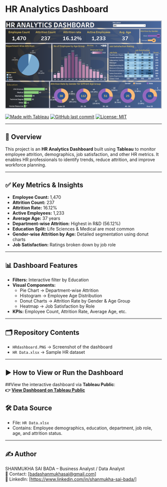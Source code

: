 # HR Analytics Dashboard

![HR Dashboard](HRdashboard.PNG)

[![Made with Tableau](https://img.shields.io/badge/Made%20with-Tableau-blue?style=for-the-badge&logo=tableau)](https://public.tableau.com/)
[![GitHub last commit](https://img.shields.io/github/last-commit/yourusername/hr-analytics-dashboard?style=for-the-badge)](https://github.com/shanmukhsaibada/hr-analytics-dashboard)
[![License: MIT](https://img.shields.io/badge/License-MIT-yellow.svg?style=for-the-badge)](LICENSE)

---

## 📌 Overview
This project is an **HR Analytics Dashboard** built using **Tableau** to monitor employee attrition, demographics, job satisfaction, and other HR metrics. It enables HR professionals to identify trends, reduce attrition, and improve workforce planning.

---

## ✅ Key Metrics & Insights
- **Employee Count:** 1,470  
- **Attrition Count:** 237  
- **Attrition Rate:** 16.12%  
- **Active Employees:** 1,233  
- **Average Age:** 37 years  
- **Department-wise Attrition:** Highest in R&D (56.12%)  
- **Education Split:** Life Sciences & Medical are most common  
- **Gender-wise Attrition by Age:** Detailed segmentation using donut charts  
- **Job Satisfaction:** Ratings broken down by job role  

---

## 📊 Dashboard Features
- **Filters:** Interactive filter by Education  
- **Visual Components:**  
  - Pie Chart → Department-wise Attrition  
  - Histogram → Employee Age Distribution  
  - Donut Charts → Attrition Rate by Gender & Age Group  
  - Heatmap → Job Satisfaction by Role  
- **KPIs:** Employee Count, Attrition Rate, Average Age, etc.  

---

## 🗂️ Repository Contents
- `HRdashboard.PNG` → Screenshot of the dashboard  
- `HR Data.xlsx` → Sample HR dataset  

---

## ▶ How to View or Run the Dashboard

##View the interactive dashboard via **Tableau Public**:  
**👉 [View Dashboard on Tableau Public](https://public.tableau.com/app/profile/shanmukha.sai.bada/viz/HRANALYTICSDASHBOARD_17565075358660/HrAnalyticsDashboard)**  


## 🛠 Data Source
- File: `HR Data.xlsx`  
- Contains: Employee demographics, education, department, job role, age, and attrition status.  

---


## ✍ Author
SHANMUKHA SAI BADA – Business Analyst / Data Analyst  
📧 Contact: [badashanmukhasai@gmail.com]  
🔗 LinkedIn: [https://www.linkedin.com/in/shanmukha-sai-bada/]  


